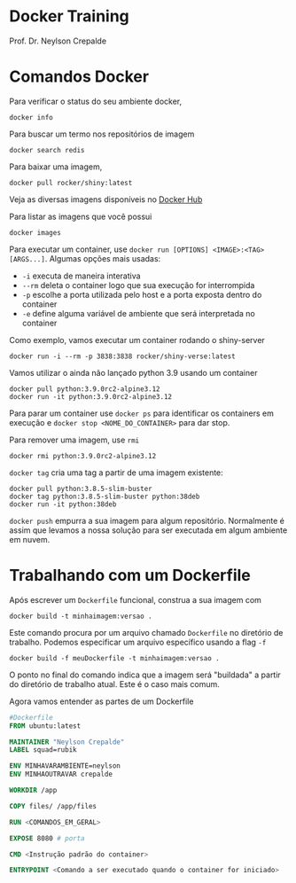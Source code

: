 # Docker Training

Prof. Dr. Neylson Crepalde

# Comandos Docker

Para verificar o status do seu ambiente docker,

```
docker info
```

Para buscar um termo nos repositórios de imagem

```
docker search redis
```

Para baixar uma imagem, 

```
docker pull rocker/shiny:latest
```

Veja as diversas imagens disponíveis no [Docker Hub](https://hub.docker.com)

Para listar as imagens que você possui

```
docker images
```

Para executar um container, use `docker run [OPTIONS] <IMAGE>:<TAG> [ARGS...]`.  Algumas opções mais usadas:

- `-i` executa de maneira interativa
- `--rm` deleta o container logo que sua execução for interrompida
- `-p` escolhe a porta utilizada pelo host e a porta exposta dentro do container
- `-e` define alguma variável de ambiente que será interpretada no container

Como exemplo, vamos executar um container rodando o shiny-server

```
docker run -i --rm -p 3838:3838 rocker/shiny-verse:latest
```

Vamos utilizar o ainda não lançado python 3.9 usando um container

```
docker pull python:3.9.0rc2-alpine3.12
docker run -it python:3.9.0rc2-alpine3.12
```

Para parar um container use `docker ps` para identificar os containers em execução e `docker stop <NOME_DO_CONTAINER>` para dar stop.

Para remover uma imagem, use `rmi`

```
docker rmi python:3.9.0rc2-alpine3.12
```

`docker tag` cria uma tag a partir de uma imagem existente:

```
docker pull python:3.8.5-slim-buster
docker tag python:3.8.5-slim-buster python:38deb
docker run -it python:38deb
```

`docker push` empurra a sua imagem para algum repositório. Normalmente é assim que levamos a nossa solução para ser executada em algum ambiente em nuvem.

# Trabalhando com um Dockerfile

Após escrever um `Dockerfile` funcional, construa a sua imagem com

```
docker build -t minhaimagem:versao .
```

Este comando procura por um arquivo chamado `Dockerfile` no diretório de trabalho. Podemos especificar um arquivo específico usando a flag `-f`

```
docker build -f meuDockerfile -t minhaimagem:versao .
```

O ponto no final do comando indica que a imagem será "buildada" a partir do diretório de trabalho atual. Este é o caso mais comum.

Agora vamos entender as partes de um Dockerfile

```Dockerfile
#Dockerfile
FROM ubuntu:latest

MAINTAINER "Neylson Crepalde"
LABEL squad=rubik

ENV MINHAVARAMBIENTE=neylson
ENV MINHAOUTRAVAR crepalde

WORKDIR /app

COPY files/ /app/files

RUN <COMANDOS_EM_GERAL>

EXPOSE 8080 # porta

CMD <Instrução padrão do container>

ENTRYPOINT <Comando a ser executado quando o container for iniciado>
```
